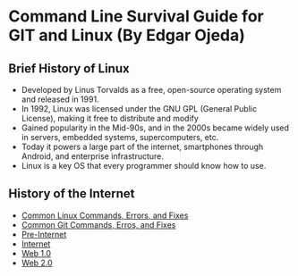 # Command Line Survival Guide for GIT and Linux (By Edgar Ojeda)

## Brief History of Linux
* Developed by Linus Torvalds as a free, open-source operating system and released in 1991.
* In 1992, Linux was licensed under the GNU GPL (General Public License), making it free to distribute and modify
* Gained popularity in the Mid-90s, and in the 2000s became widely used in servers, embedded systems, supercomputers, etc.
* Today it powers a large part of the internet, smartphones through Android, and enterprise infrastructure.
* Linux is a key OS that every programmer should know how to use.

## History of the Internet
* [Common Linux Commands, Errors, and Fixes](linux.md)
* [Common Git Commands, Erros, and Fixes](git.md)
* [Pre-Internet](preinternet.html)
* [Internet](internet.html)
* [Web 1.0](web1.html)
* [Web 2.0](web2.html)